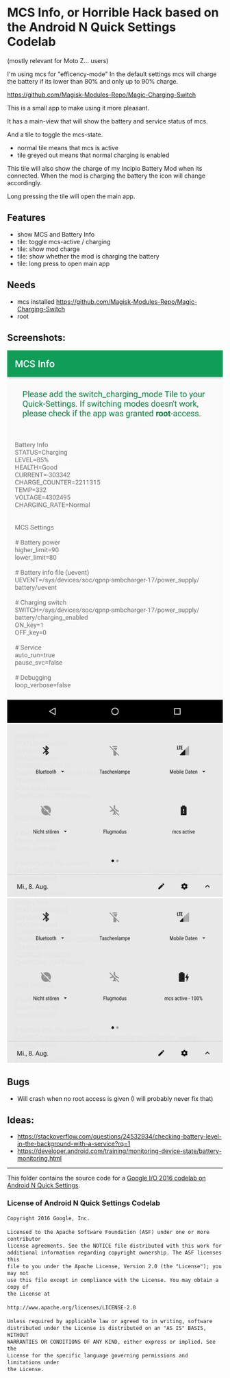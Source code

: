# MCS Info, or Horrible Hack based on the Android N Quick Settings Codelab

(mostly relevant for Moto Z... users)

I'm using mcs for "efficency-mode"
In the default settings mcs will charge the battery if its lower than 80% and only up to 90% charge.

https://github.com/Magisk-Modules-Repo/Magic-Charging-Switch

This is a small app to make using it more pleasant.

It has a main-view that will show the battery and service status of mcs.

And a tile to toggle the mcs-state. 

* normal tile means that mcs is active
* tile greyed out means that normal charging is enabled

This tile will also show the charge of my Incipio Battery Mod when its connected. 
When the mod is charging the battery the icon will change accordingly.

Long pressing the tile will open the main app.

## Features
* show MCS and Battery Info
* tile: toggle mcs-active / charging
* tile: show mod charge
* tile: show whether the mod is charging the battery
* tile: long press to open main app

## Needs
* mcs installed https://github.com/Magisk-Modules-Repo/Magic-Charging-Switch
* root

## Screenshots:
![mcsInfo-main](screenshots/mcsInfo-main.png)
![screenshots/mcsInfo-noMod](screenshots/mcsInfo-noMod.png)
![mcsInfo-modChargingBattery](screenshots/mcsInfo-modChargingBattery.png)

## Bugs
* Will crash when no root access is given (I will probably never fix that)

## Ideas:
* https://stackoverflow.com/questions/24532934/checking-battery-level-in-the-background-with-a-service?rq=1
* https://developer.android.com/training/monitoring-device-state/battery-monitoring.html

---

This folder contains the source code for a [Google I/O 2016 codelab on Android N Quick Settings](https://codelabs.developers.google.com/codelabs/android-n-quick-settings/#0).


### License of Android N Quick Settings Codelab

```
Copyright 2016 Google, Inc.

Licensed to the Apache Software Foundation (ASF) under one or more contributor
license agreements. See the NOTICE file distributed with this work for
additional information regarding copyright ownership. The ASF licenses this
file to you under the Apache License, Version 2.0 (the "License"); you may not
use this file except in compliance with the License. You may obtain a copy of
the License at

http://www.apache.org/licenses/LICENSE-2.0

Unless required by applicable law or agreed to in writing, software
distributed under the License is distributed on an "AS IS" BASIS, WITHOUT
WARRANTIES OR CONDITIONS OF ANY KIND, either express or implied. See the
License for the specific language governing permissions and limitations under
the License.
```
